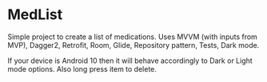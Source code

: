 # MedList
Simple project to create a list of medications.
Uses MVVM (with inputs from MVP), Dagger2, Retrofit, Room, Glide, Repository pattern, Tests, Dark mode.

If your device is Android 10 then it will behave accordingly to Dark or Light mode options.
Also long press item to delete.
